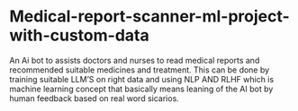 # Medical-report-scanner-ml-project-with-custom-data
An Ai bot to assists doctors and nurses to read medical reports and recommended suitable medicines and treatment. This can be done by training suitable LLM’S on right data and using NLP AND RLHF which is machine learning concept that basically means leaning of the AI bot by human feedback based on real word sicarios.
